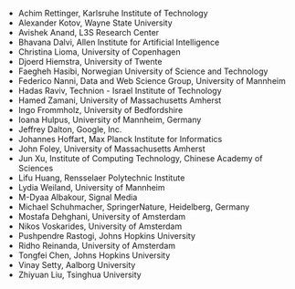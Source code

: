 * Achim Rettinger,    Karlsruhe Institute of Technology
* Alexander Kotov,    Wayne State University
* Avishek Anand,    L3S Research Center
* Bhavana Dalvi,    Allen Institute for Artificial Intelligence
* Christina Lioma,    University of Copenhagen
* Djoerd Hiemstra,    University of Twente
* Faegheh Hasibi,    Norwegian University of Science and Technology
* Federico Nanni,    Data and Web Science Group, University of Mannheim
* Hadas Raviv,    Technion - Israel Institute of Technology
* Hamed Zamani,    University of Massachusetts Amherst
* Ingo Frommholz,    University of Bedfordshire
* Ioana Hulpus,    University of Mannheim, Germany
* Jeffrey Dalton,    Google, Inc.
* Johannes Hoffart,    Max Planck Institute for Informatics
* John Foley,    University of Massachusetts Amherst
* Jun Xu,    Institute of Computing Technology, Chinese Academy of Sciences
* Lifu Huang,    Rensselaer Polytechnic Institute
* Lydia Weiland,    University of Mannheim
* M-Dyaa Albakour,   Signal Media
* Michael Schuhmacher,    SpringerNature, Heidelberg, Germany
* Mostafa Dehghani,    University of Amsterdam
* Nikos Voskarides,    University of Amsterdam
* Pushpendre Rastogi,    Johns Hopkins University
* Ridho Reinanda,    University of Amsterdam
* Tongfei Chen,    Johns Hopkins University
* Vinay Setty,    Aalborg University
* Zhiyuan Liu,    Tsinghua University
